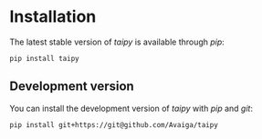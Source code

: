 # Installation

The latest stable version of _taipy_ is available through _pip_:
```
pip install taipy
```

## Development version

You can install the development version of _taipy_ with _pip_ and _git_:
```
pip install git+https://git@github.com/Avaiga/taipy
```
